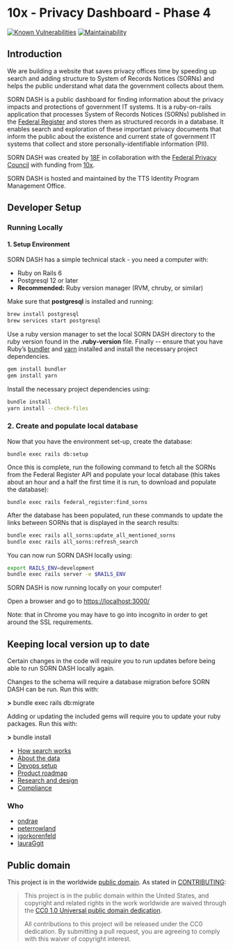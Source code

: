 # 10x - Privacy Dashboard - Phase 4

[![Known Vulnerabilities](https://snyk.io/test/github/18F/all_sorns/badge.svg)](https://snyk.io/test/github/18F/all_sorns)
[![Maintainability](https://api.codeclimate.com/v1/badges/c24db1125b3c714fbf9d/maintainability)](https://codeclimate.com/github/18F/all_sorns/maintainability)

## Introduction

We are building a website that saves privacy offices time by speeding up
search and adding structure to System of Records Notices (SORNs) and
helps the public understand what data the government collects about
them.

SORN DASH is a public dashboard for finding information about the
privacy impacts and protections of government IT systems. It is a
ruby-on-rails application that processes System of Records Notices
(SORNs) published in the [<span class="underline">Federal
Register</span>](https://www.federalregister.gov/) and stores them as
structured records in a database. It enables search and exploration of
these important privacy documents that inform the public about the
existence and current state of government IT systems that collect and
store personally-identifiable information (PII).

SORN DASH was created by
[<span class="underline">18F</span>](https://18f.gsa.gov/) in
collaboration with the [<span class="underline">Federal Privacy
Council</span>](https://www.fpc.gov/) with funding from
[<span class="underline">10x</span>](https://10x.gsa.gov/).

SORN DASH is hosted and maintained by the TTS Identity Program
Management Office.

## Developer Setup

### Running Locally

#### 1. Setup Environment

SORN DASH has a simple technical stack - you need a computer with:

* Ruby on Rails 6
* Postgresql 12 or later
* **Recommended:** Ruby version manager (RVM, chruby, or similar)

Make sure that **postgresql** is installed and running:

```bash
brew install postgresql
brew services start postgresql
```

Use a ruby version manager to set the local SORN DASH directory to the
ruby version found in the **.ruby-version** file. Finally -- ensure that
you have Ruby’s
[bundler](https://bundler.io/) and
[yarn](https://rubygems.org/gems/yarn/versions/0.1.1)
installed and install the necessary project dependencies.

```bash
gem install bundler
gem install yarn
```

Install the necessary project dependencies using:

```bash
bundle install
yarn install --check-files
```

### 2. Create and populate local database

Now that you have the environment set-up, create the database:

`bundle exec rails db:setup`

Once this is complete, run the following command to fetch all the SORNs
from the Federal Register API and populate your local database (this
takes about an hour and a half the first time it is run, to download and
populate the database):

`bundle exec rails federal_register:find_sorns`

After the database has been populated, run these commands to update the
links between SORNs that is displayed in the search results:

```bash
bundle exec rails all_sorns:update_all_mentioned_sorns
bundle exec rails all_sorns:refresh_search
```

You can now run SORN DASH locally using:

```bash
export RAILS_ENV=development
bundle exec rails server -e $RAILS_ENV
```

SORN DASH is now running locally on your computer!

Open a browser and go to
[https://localhost:3000/](https://localhost:3000/)

Note: that in Chrome you may have to go into incognito in order to get around the SSL requirements.

## Keeping local version up to date

Certain changes in the code will require you to run updates before being
able to run SORN DASH locally again.

Changes to the schema will require a database migration before SORN DASH
can be run. Run this with:

**>** bundle exec rails db:migrate

Adding or updating the included gems will require you to update your
ruby packages. Run this with:

**>** bundle install

* [How search works](/docs/search.md)
* [About the data](/docs/data.md)
* [Devops setup](/docs/devops.md)
* [Product roadmap](/docs/product.md)
* [Research and design](/docs/research-and-design.md)
* [Compliance](/docs/compliance.md)

### Who

- [ondrae](https://github.com/ondrae)
- [peterrowland](https://github.com/peterrowland)
- [igorkorenfeld](https://github.com/igorkorenfeld)
- [lauraGgit](https://github.com/lauraGgit)

## Public domain

This project is in the worldwide [public domain](LICENSE.md). As stated in [CONTRIBUTING](CONTRIBUTING.md):

> This project is in the public domain within the United States, and copyright and related rights in the work worldwide are waived through the [CC0 1.0 Universal public domain dedication](https://creativecommons.org/publicdomain/zero/1.0/).
>
> All contributions to this project will be released under the CC0 dedication. By submitting a pull request, you are agreeing to comply with this waiver of copyright interest.
